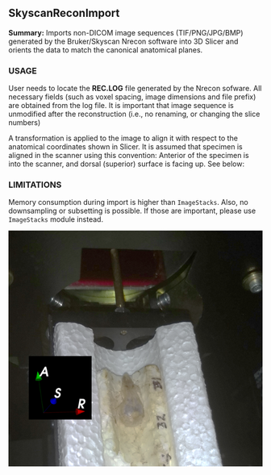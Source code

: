 ## SkyscanReconImport
**Summary:** Imports non-DICOM image sequences (TIF/PNG/JPG/BMP) generated by the Bruker/Skyscan Nrecon software into 3D Slicer and orients the data to match the canonical anatomical planes.

### USAGE
User needs to locate the **REC.LOG** file generated by the Nrecon sofware. All necessary fields (such as voxel spacing, image dimensions and file prefix) are obtained from the log file. It is important that image sequence is unmodified after the reconstruction (i.e., no renaming, or changing the slice numbers)

A transformation is applied to the image to align it with respect to the anatomical coordinates shown in Slicer. It is assumed that specimen is aligned in the scanner using this convention: Anterior of the specimen is into the scanner, and dorsal (superior) surface is facing up. See below:

### LIMITATIONS
Memory consumption during import is higher than `ImageStacks`. Also, no downsampling or subsetting is possible. If those are important, please use `ImageStacks` module instead.

<img src="Coordinate_system.png">




